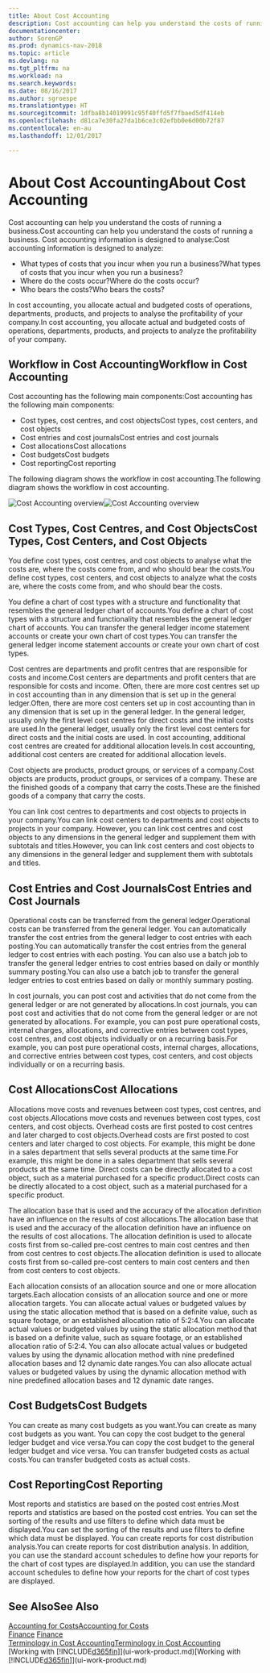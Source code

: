 ```yaml
---
title: About Cost Accounting
description: Cost accounting can help you understand the costs of running a business.
documentationcenter: 
author: SorenGP
ms.prod: dynamics-nav-2018
ms.topic: article
ms.devlang: na
ms.tgt_pltfrm: na
ms.workload: na
ms.search.keywords: 
ms.date: 08/16/2017
ms.author: sgroespe
ms.translationtype: HT
ms.sourcegitcommit: 1dfba8b14019991c95f40ffd5f7fbaed5df414eb
ms.openlocfilehash: d81ca7e30fa27da1b6ce3c02efbb0e6d00b72f87
ms.contentlocale: en-au
ms.lasthandoff: 12/01/2017

---
```

# <a name="about-cost-accounting"></a><span data-ttu-id="4c3c5-103">About Cost Accounting</span><span class="sxs-lookup"><span data-stu-id="4c3c5-103">About Cost Accounting</span></span>
<span data-ttu-id="4c3c5-104">Cost accounting can help you understand the costs of running a business.</span><span class="sxs-lookup"><span data-stu-id="4c3c5-104">Cost accounting can help you understand the costs of running a business.</span></span> <span data-ttu-id="4c3c5-105">Cost accounting information is designed to analyse:</span><span class="sxs-lookup"><span data-stu-id="4c3c5-105">Cost accounting information is designed to analyze:</span></span>  

-   <span data-ttu-id="4c3c5-106">What types of costs that you incur when you run a business?</span><span class="sxs-lookup"><span data-stu-id="4c3c5-106">What types of costs that you incur when you run a business?</span></span>  
-   <span data-ttu-id="4c3c5-107">Where do the costs occur?</span><span class="sxs-lookup"><span data-stu-id="4c3c5-107">Where do the costs occur?</span></span>  
-   <span data-ttu-id="4c3c5-108">Who bears the costs?</span><span class="sxs-lookup"><span data-stu-id="4c3c5-108">Who bears the costs?</span></span>  

<span data-ttu-id="4c3c5-109">In cost accounting, you allocate actual and budgeted costs of operations, departments, products, and projects to analyse the profitability of your company.</span><span class="sxs-lookup"><span data-stu-id="4c3c5-109">In cost accounting, you allocate actual and budgeted costs of operations, departments, products, and projects to analyze the profitability of your company.</span></span>  

## <a name="workflow-in-cost-accounting"></a><span data-ttu-id="4c3c5-110">Workflow in Cost Accounting</span><span class="sxs-lookup"><span data-stu-id="4c3c5-110">Workflow in Cost Accounting</span></span>  
<span data-ttu-id="4c3c5-111">Cost accounting has the following main components:</span><span class="sxs-lookup"><span data-stu-id="4c3c5-111">Cost accounting has the following main components:</span></span>  

-   <span data-ttu-id="4c3c5-112">Cost types, cost centres, and cost objects</span><span class="sxs-lookup"><span data-stu-id="4c3c5-112">Cost types, cost centers, and cost objects</span></span>  
-   <span data-ttu-id="4c3c5-113">Cost entries and cost journals</span><span class="sxs-lookup"><span data-stu-id="4c3c5-113">Cost entries and cost journals</span></span>  
-   <span data-ttu-id="4c3c5-114">Cost allocations</span><span class="sxs-lookup"><span data-stu-id="4c3c5-114">Cost allocations</span></span>  
-   <span data-ttu-id="4c3c5-115">Cost budgets</span><span class="sxs-lookup"><span data-stu-id="4c3c5-115">Cost budgets</span></span>
-   <span data-ttu-id="4c3c5-116">Cost reporting</span><span class="sxs-lookup"><span data-stu-id="4c3c5-116">Cost reporting</span></span>  

<span data-ttu-id="4c3c5-117">The following diagram shows the workflow in cost accounting.</span><span class="sxs-lookup"><span data-stu-id="4c3c5-117">The following diagram shows the workflow in cost accounting.</span></span>  

<span data-ttu-id="4c3c5-118">![Cost Accounting overview](media/costaccountingoverview.png "CostAccountingOverview")</span><span class="sxs-lookup"><span data-stu-id="4c3c5-118">![Cost Accounting overview](media/costaccountingoverview.png "CostAccountingOverview")</span></span>  

## <a name="cost-types-cost-centers-and-cost-objects"></a><span data-ttu-id="4c3c5-119">Cost Types, Cost Centres, and Cost Objects</span><span class="sxs-lookup"><span data-stu-id="4c3c5-119">Cost Types, Cost Centers, and Cost Objects</span></span>  
<span data-ttu-id="4c3c5-120">You define cost types, cost centres, and cost objects to analyse what the costs are, where the costs come from, and who should bear the costs.</span><span class="sxs-lookup"><span data-stu-id="4c3c5-120">You define cost types, cost centers, and cost objects to analyze what the costs are, where the costs come from, and who should bear the costs.</span></span>  

<span data-ttu-id="4c3c5-121">You define a chart of cost types with a structure and functionality that resembles the general ledger chart of accounts.</span><span class="sxs-lookup"><span data-stu-id="4c3c5-121">You define a chart of cost types with a structure and functionality that resembles the general ledger chart of accounts.</span></span> <span data-ttu-id="4c3c5-122">You can transfer the general ledger income statement accounts or create your own chart of cost types.</span><span class="sxs-lookup"><span data-stu-id="4c3c5-122">You can transfer the general ledger income statement accounts or create your own chart of cost types.</span></span>  

<span data-ttu-id="4c3c5-123">Cost centres are departments and profit centres that are responsible for costs and income.</span><span class="sxs-lookup"><span data-stu-id="4c3c5-123">Cost centers are departments and profit centers that are responsible for costs and income.</span></span> <span data-ttu-id="4c3c5-124">Often, there are more cost centres set up in cost accounting than in any dimension that is set up in the general ledger.</span><span class="sxs-lookup"><span data-stu-id="4c3c5-124">Often, there are more cost centers set up in cost accounting than in any dimension that is set up in the general ledger.</span></span> <span data-ttu-id="4c3c5-125">In the general ledger, usually only the first level cost centres for direct costs and the initial costs are used.</span><span class="sxs-lookup"><span data-stu-id="4c3c5-125">In the general ledger, usually only the first level cost centers for direct costs and the initial costs are used.</span></span> <span data-ttu-id="4c3c5-126">In cost accounting, additional cost centres are created for additional allocation levels.</span><span class="sxs-lookup"><span data-stu-id="4c3c5-126">In cost accounting, additional cost centers are created for additional allocation levels.</span></span>  

<span data-ttu-id="4c3c5-127">Cost objects are products, product groups, or services of a company.</span><span class="sxs-lookup"><span data-stu-id="4c3c5-127">Cost objects are products, product groups, or services of a company.</span></span> <span data-ttu-id="4c3c5-128">These are the finished goods of a company that carry the costs.</span><span class="sxs-lookup"><span data-stu-id="4c3c5-128">These are the finished goods of a company that carry the costs.</span></span>  

<span data-ttu-id="4c3c5-129">You can link cost centres to departments and cost objects to projects in your company.</span><span class="sxs-lookup"><span data-stu-id="4c3c5-129">You can link cost centers to departments and cost objects to projects in your company.</span></span> <span data-ttu-id="4c3c5-130">However, you can link cost centres and cost objects to any dimensions in the general ledger and supplement them with subtotals and titles.</span><span class="sxs-lookup"><span data-stu-id="4c3c5-130">However, you can link cost centers and cost objects to any dimensions in the general ledger and supplement them with subtotals and titles.</span></span>  

## <a name="cost-entries-and-cost-journals"></a><span data-ttu-id="4c3c5-131">Cost Entries and Cost Journals</span><span class="sxs-lookup"><span data-stu-id="4c3c5-131">Cost Entries and Cost Journals</span></span>  
<span data-ttu-id="4c3c5-132">Operational costs can be transferred from the general ledger.</span><span class="sxs-lookup"><span data-stu-id="4c3c5-132">Operational costs can be transferred from the general ledger.</span></span> <span data-ttu-id="4c3c5-133">You can automatically transfer the cost entries from the general ledger to cost entries with each posting.</span><span class="sxs-lookup"><span data-stu-id="4c3c5-133">You can automatically transfer the cost entries from the general ledger to cost entries with each posting.</span></span> <span data-ttu-id="4c3c5-134">You can also use a batch job to transfer the general ledger entries to cost entries based on daily or monthly summary posting.</span><span class="sxs-lookup"><span data-stu-id="4c3c5-134">You can also use a batch job to transfer the general ledger entries to cost entries based on daily or monthly summary posting.</span></span>  

<span data-ttu-id="4c3c5-135">In cost journals, you can post cost and activities that do not come from the general ledger or are not generated by allocations.</span><span class="sxs-lookup"><span data-stu-id="4c3c5-135">In cost journals, you can post cost and activities that do not come from the general ledger or are not generated by allocations.</span></span> <span data-ttu-id="4c3c5-136">For example, you can post pure operational costs, internal charges, allocations, and corrective entries between cost types, cost centres, and cost objects individually or on a recurring basis.</span><span class="sxs-lookup"><span data-stu-id="4c3c5-136">For example, you can post pure operational costs, internal charges, allocations, and corrective entries between cost types, cost centers, and cost objects individually or on a recurring basis.</span></span>  

## <a name="cost-allocations"></a><span data-ttu-id="4c3c5-137">Cost Allocations</span><span class="sxs-lookup"><span data-stu-id="4c3c5-137">Cost Allocations</span></span>  
<span data-ttu-id="4c3c5-138">Allocations move costs and revenues between cost types, cost centres, and cost objects.</span><span class="sxs-lookup"><span data-stu-id="4c3c5-138">Allocations move costs and revenues between cost types, cost centers, and cost objects.</span></span> <span data-ttu-id="4c3c5-139">Overhead costs are first posted to cost centres and later charged to cost objects.</span><span class="sxs-lookup"><span data-stu-id="4c3c5-139">Overhead costs are first posted to cost centers and later charged to cost objects.</span></span> <span data-ttu-id="4c3c5-140">For example, this might be done in a sales department that sells several products at the same time.</span><span class="sxs-lookup"><span data-stu-id="4c3c5-140">For example, this might be done in a sales department that sells several products at the same time.</span></span> <span data-ttu-id="4c3c5-141">Direct costs can be directly allocated to a cost object, such as a material purchased for a specific product.</span><span class="sxs-lookup"><span data-stu-id="4c3c5-141">Direct costs can be directly allocated to a cost object, such as a material purchased for a specific product.</span></span>  

<span data-ttu-id="4c3c5-142">The allocation base that is used and the accuracy of the allocation definition have an influence on the results of cost allocations.</span><span class="sxs-lookup"><span data-stu-id="4c3c5-142">The allocation base that is used and the accuracy of the allocation definition have an influence on the results of cost allocations.</span></span> <span data-ttu-id="4c3c5-143">The allocation definition is used to allocate costs first from so-called pre-cost centres to main cost centres and then from cost centres to cost objects.</span><span class="sxs-lookup"><span data-stu-id="4c3c5-143">The allocation definition is used to allocate costs first from so-called pre-cost centers to main cost centers and then from cost centers to cost objects.</span></span>  

<span data-ttu-id="4c3c5-144">Each allocation consists of an allocation source and one or more allocation targets.</span><span class="sxs-lookup"><span data-stu-id="4c3c5-144">Each allocation consists of an allocation source and one or more allocation targets.</span></span> <span data-ttu-id="4c3c5-145">You can allocate actual values or budgeted values by using the static allocation method that is based on a definite value, such as square footage, or an established allocation ratio of 5:2:4.</span><span class="sxs-lookup"><span data-stu-id="4c3c5-145">You can allocate actual values or budgeted values by using the static allocation method that is based on a definite value, such as square footage, or an established allocation ratio of 5:2:4.</span></span> <span data-ttu-id="4c3c5-146">You can also allocate actual values or budgeted values by using the dynamic allocation method with nine predefined allocation bases and 12 dynamic date ranges.</span><span class="sxs-lookup"><span data-stu-id="4c3c5-146">You can also allocate actual values or budgeted values by using the dynamic allocation method with nine predefined allocation bases and 12 dynamic date ranges.</span></span>  

## <a name="cost-budgets"></a><span data-ttu-id="4c3c5-147">Cost Budgets</span><span class="sxs-lookup"><span data-stu-id="4c3c5-147">Cost Budgets</span></span>  
<span data-ttu-id="4c3c5-148">You can create as many cost budgets as you want.</span><span class="sxs-lookup"><span data-stu-id="4c3c5-148">You can create as many cost budgets as you want.</span></span> <span data-ttu-id="4c3c5-149">You can copy the cost budget to the general ledger budget and vice versa.</span><span class="sxs-lookup"><span data-stu-id="4c3c5-149">You can copy the cost budget to the general ledger budget and vice versa.</span></span> <span data-ttu-id="4c3c5-150">You can transfer budgeted costs as actual costs.</span><span class="sxs-lookup"><span data-stu-id="4c3c5-150">You can transfer budgeted costs as actual costs.</span></span>  

## <a name="cost-reporting"></a><span data-ttu-id="4c3c5-151">Cost Reporting</span><span class="sxs-lookup"><span data-stu-id="4c3c5-151">Cost Reporting</span></span>  
<span data-ttu-id="4c3c5-152">Most reports and statistics are based on the posted cost entries.</span><span class="sxs-lookup"><span data-stu-id="4c3c5-152">Most reports and statistics are based on the posted cost entries.</span></span> <span data-ttu-id="4c3c5-153">You can set the sorting of the results and use filters to define which data must be displayed.</span><span class="sxs-lookup"><span data-stu-id="4c3c5-153">You can set the sorting of the results and use filters to define which data must be displayed.</span></span> <span data-ttu-id="4c3c5-154">You can create reports for cost distribution analysis.</span><span class="sxs-lookup"><span data-stu-id="4c3c5-154">You can create reports for cost distribution analysis.</span></span> <span data-ttu-id="4c3c5-155">In addition, you can use the standard account schedules to define how your reports for the chart of cost types are displayed.</span><span class="sxs-lookup"><span data-stu-id="4c3c5-155">In addition, you can use the standard account schedules to define how your reports for the chart of cost types are displayed.</span></span>  

## <a name="see-also"></a><span data-ttu-id="4c3c5-156">See Also</span><span class="sxs-lookup"><span data-stu-id="4c3c5-156">See Also</span></span>  
 [<span data-ttu-id="4c3c5-157">Accounting for Costs</span><span class="sxs-lookup"><span data-stu-id="4c3c5-157">Accounting for Costs</span></span>](finance-manage-cost-accounting.md)  
 <span data-ttu-id="4c3c5-158">[Finance](finance.md) </span><span class="sxs-lookup"><span data-stu-id="4c3c5-158">[Finance](finance.md) </span></span>  
 [<span data-ttu-id="4c3c5-159">Terminology in Cost Accounting</span><span class="sxs-lookup"><span data-stu-id="4c3c5-159">Terminology in Cost Accounting</span></span>](finance-terminology-in-cost-accounting.md)  
 <span data-ttu-id="4c3c5-160">[Working with [!INCLUDE[d365fin](includes/d365fin_md.md)]](ui-work-product.md)</span><span class="sxs-lookup"><span data-stu-id="4c3c5-160">[Working with [!INCLUDE[d365fin](includes/d365fin_md.md)]](ui-work-product.md)</span></span>

